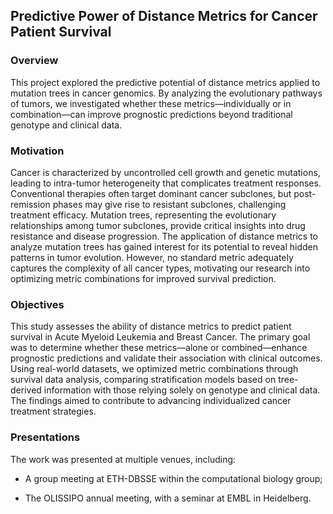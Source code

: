 ## Predictive Power of Distance Metrics for Cancer Patient Survival

### Overview

This project explored the predictive potential of distance metrics applied to mutation trees in cancer genomics. By analyzing the evolutionary pathways of tumors, we investigated whether these metrics—individually or in combination—can improve prognostic predictions beyond traditional genotype and clinical data.

### Motivation

Cancer is characterized by uncontrolled cell growth and genetic mutations, leading to intra-tumor heterogeneity that complicates treatment responses. Conventional therapies often target dominant cancer subclones, but post-remission phases may give rise to resistant subclones, challenging treatment efficacy. Mutation trees, representing the evolutionary relationships among tumor subclones, provide critical insights into drug resistance and disease progression. The application of distance metrics to analyze mutation trees has gained interest for its potential to reveal hidden patterns in tumor evolution. However, no standard metric adequately captures the complexity of all cancer types, motivating our research into optimizing metric combinations for improved survival prediction.

### Objectives

This study assesses the ability of distance metrics to predict patient survival in Acute Myeloid Leukemia and Breast Cancer. The primary goal was to determine whether these metrics—alone or combined—enhance prognostic predictions and validate their association with clinical outcomes. Using real-world datasets, we optimized metric combinations through survival data analysis, comparing stratification models based on tree-derived information with those relying solely on genotype and clinical data. The findings aimed to contribute to advancing individualized cancer treatment strategies.

### Presentations

The work was presented at multiple venues, including:

- A group meeting at ETH-DBSSE within the computational biology group;

- The OLISSIPO annual meeting, with a seminar at EMBL in Heidelberg.
